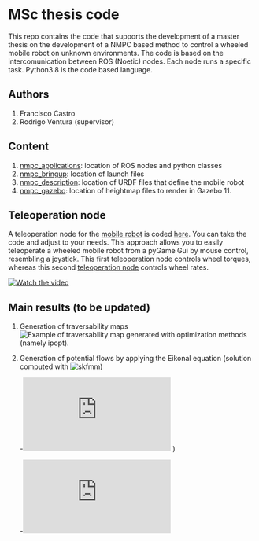 # MSc thesis code

This repo contains the code that supports the development of a master thesis on the development of a NMPC based method to control a wheeled mobile robot on unknown environments. The code is based on the intercomunication between ROS (Noetic) nodes. Each node runs a specific task. Python3.8 is the code based language.

##	Authors
1. Francisco Castro
2. Rodrigo Ventura (supervisor)

##	Content
1. [nmpc_applications](https://github.com/fmccastro/nmpc_code/tree/06ed9bd8a37130ad27dbac493a8a8cd28a3f696c/nmpc_applications): location of ROS nodes and python classes
2. [nmpc_bringup](https://github.com/fmccastro/nmpc_code/tree/8ab37a864867297aaf7e6ecfd55b73b3ce023acb/nmpc_bringup): location of launch files
3. [nmpc_description](https://github.com/fmccastro/nmpc_code/tree/8ab37a864867297aaf7e6ecfd55b73b3ce023acb/nmpc_description): location of URDF files that define the mobile robot
4. [nmpc_gazebo](https://github.com/fmccastro/nmpc_code/tree/8ab37a864867297aaf7e6ecfd55b73b3ce023acb/nmpc_gazebo): location of heightmap files to render in Gazebo 11.

##	Teleoperation node
A teleoperation node for the [mobile robot](https://github.com/fmccastro/nmpc_code/blob/ab60baa7eb3b822d2609c6c4235bec53f61a5c24/nmpc_description/robots/pioneer3at/urdf/pioneer3at.urdf) is coded [here](https://github.com/fmccastro/nmpc_code/blob/913261a1084ce2b29de2d6007a0622224d8becd1/nmpc_applications/src/mouse_joy_wheelTorques.py). You can take the code and adjust to your needs. This approach allows you to easily teleoperate a wheeled mobile robot from a pyGame Gui by mouse control, resembling a joystick.
This first teleoperation node controls wheel torques, whereas this second [teleoperation node](https://github.com/fmccastro/nmpc_code/blob/913261a1084ce2b29de2d6007a0622224d8becd1/nmpc_applications/src/mouse_joy_wheelRates.py) controls wheel rates.



[![Watch the video](https://raw.githubusercontent.com/yourusername/yourrepository/main/assets/thumbnail.jpg)](https://youtu.be/Sgt95OHfLIY)

##  Main results (to be updated)
1. Generation of traversability maps
![Example of traversability map generated with optimization methods (namely ipopt).](https://github.com/fmccastro/mscthesis_pdf/blob/7b91f8b9ee3b3ccbd17daf7faa5a1f8c68620eb5/Figures/mapRefinement%2BPoints%2B0.9%2B0.2%2B1.png)

2. Generation of potential flows by applying the Eikonal equation (solution computed with ![skfmm](https://github.com/scikit-fmm/scikit-fmm.git))

	-![Example of potential flow generated with the Eikonal equation.](https://github.com/fmccastro/mscthesis_pdf/blob/7b91f8b9ee3b3ccbd17daf7faa5a1f8c68620eb5/Figures/potentialFlow%2BmapRefinement%2BPoints%2B0.9%2B0.2.pdf)
)

	-![Comparison among paths generated with different types of maps.](https://github.com/fmccastro/mscthesis_pdf/blob/7b91f8b9ee3b3ccbd17daf7faa5a1f8c68620eb5/Figures/comparisonOfPaths.pdf)
